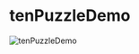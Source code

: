 # tenPuzzleDemo
![tenPuzzleDemo](https://github.com/anthrgrnwrld/tenPuzzleDemo/blob/master/TenPuzzleGameDemo3/tenPuzzle.gif)
